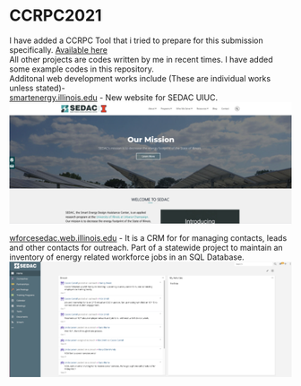 # CCRPC2021
I have added a CCRPC Tool that i tried to prepare for this submission specifically. [Available here](https://webmapmoazam.web.illinois.edu/) <br>
All other projects are codes written by me in recent times.
I have added some example codes in this repository.
<br>
Additonal web development works include (These are individual works unless stated)- <br>
[smartenergy.illinois.edu](https://smartenergy.illinois.edu) - New website for SEDAC UIUC.<br>
![alt text](https://github.com/mihakim2/ccrpc2021/blob/main/Screenshots/sedac_home.png) <br>

[wforcesedac.web.illinois.edu](https://wforcesedac.web.illinois.edu) - It is a CRM for for managing contacts, leads and other contacts for outreach. Part of a statewide project to maintain an inventory of energy related workforce jobs in an SQL Database.
![alt text](https://github.com/mihakim2/ccrpc2021/blob/main/Screenshots/crm_home.png)
